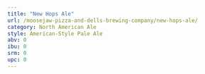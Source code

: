 ```yaml
---
title: "New Hops Ale"
url: /moosejaw-pizza-and-dells-brewing-company/new-hops-ale/
category: North American Ale
style: American-Style Pale Ale
abv: 0
ibu: 0
srm: 0
upc: 0
---
```


